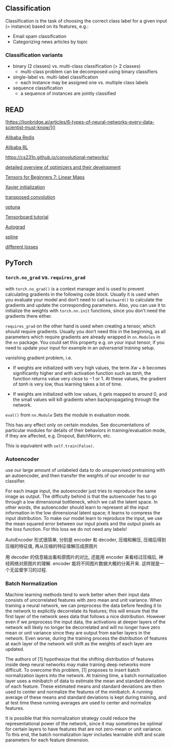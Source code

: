 ## Classification

Classification is the task of choosing the correct class label for a given input (= instance) based on its features, e.g.:

- Email spam classification
- Categorizing news articles by topic

### Classification variants

- binary (2 classes) vs. multi-class classification (> 2 classes)
  - multi-class problem can be decomposed using binary classifiers
- single-label vs. multi-label classification
  - each instance may be assigned one vs. multiple class labels
- sequence classification
  - a sequence of instances are jointly classified

## READ

[https://lionbridge.ai/articles/6-types-of-neural-networks-every-data-scientist-must-know/]()

[Alibaba Redis](https://developer.aliyun.com/learning/course/15/detail/39)

[Alibaba RL](https://tianchi.aliyun.com/specials/promotion/aicamprl?spm=5176.14154004.J_1266466330.4.31fe5699pG0gvu)

https://cs231n.github.io/convolutional-networks/

[detailed overview of optimizers and their development](https://ruder.io/optimizing-gradient-descent)

[Tensors for Beginners 7: Linear Maps](https://youtu.be/dtvM-CzNe50)

[Xavier initialization](https://www.deeplearning.ai/ai-notes/initialization)

[transposed convolution](https://towardsdatascience.com/what-is-transposed-convolutional-layer-40e5e6e31c11)

[optuna](https://optuna.readthedocs.io/en/stable/tutorial/index.html)

[Tensorboard tutorial](https://pytorch.org/tutorials/intermediate/tensorboard_tutorial.html)

[Autograd](https://pytorch.org/tutorials/beginner/blitz/autograd_tutorial.html)

[spline](https://www.analyticsvidhya.com/blog/2018/03/introduction-regression-splines-python-codes)

[different losses](https://heartbeat.fritz.ai/5-regression-loss-functions-all-machine-learners-should-know-4fb140e9d4b0)

## PyTorch

### `torch.no_grad` vs. `requires_grad`

with `torch.no_grad()` is a context manager and is used to prevent calculating gradients in the following code block.
Usually it is used when you evaluate your model and don’t need to call `backward()` to calculate the gradients and update the corresponding parameters. Also, you can use it to initialize the weights with `torch.nn.init` functions, since you don’t need the gradients there either.

`requires_grad` on the other hand is used when creating a tensor, which should require gradients. Usually you don’t need this in the beginning, as all parameters which require gradients are already wrapped in `nn.Modules` in the `nn` package. You could set this property e.g. on your input tensor, if you need to update your input for example in an _adversarial training_ setup.

vanishing gradient problem, i.e.

- If weights are initialized with very high values, the term $Xw+b$ becomes significantly higher and with activation function such as $tanh$, the function returns value very close to $-1$ or $1$. At these values, the gradient of $tanh$ is very low, thus learning takes a lot of time.

- If weights are initialized with low values, it gets mapped to around 0, and the small values will kill gradients when backpropagating through the network.

`eval()` from `nn.Module`
Sets the module in evaluation mode.

This has any effect only on certain modules. See documentations of particular modules for details of their behaviors in training/evaluation mode, if they are affected, e.g. Dropout, BatchNorm, etc.

This is equivalent with `self.train(False)`.

### Autoencoder

use our large amount of unlabeled data to do unsupervised pretraining with an autoencoder, and then transfer the weights of our encoder to our classifier.

For each image input, the autoencoder just tries to reproduce the same image as output. The difficulty behind is that the autoencoder has to go through a low dimensional bottleneck, which we call the latent space. In other words, the autoencoder should learn to represent all the input information in the low dimensional latent space; it learns to compress the input distribution. To make our model learn to reproduce the input, we use the mean squared error between our input pixels and the output pixels as the loss function. For this loss we do not need any labels!

AutoEncoder 形式很简单, 分别是 encoder 和 decoder, 压缩和解压, 压缩后得到压缩的特征值, 再从压缩的特征值解压成原图片

用 decoder 的信息输出看和原图片的对比,
还能用 encoder 来看经过压缩后, 神经网络对原图片的理解. encoder 能将不同图片数据大概的分离开来.
这样就是一个无监督学习的过程.

### Batch Normalization

Machine learning methods tend to work better when their input data consists of uncorrelated features with zero mean and unit variance. When training a neural network, we can preprocess the data before feeding it to the network to explicitly decorrelate its features; this will ensure that the first layer of the network sees data that follows a nice distribution. However even if we preprocess the input data, the activations at deeper layers of the network will likely no longer be decorrelated and will no longer have zero mean or unit variance since they are output from earlier layers in the network. Even worse, during the training process the distribution of features at each layer of the network will shift as the weights of each layer are updated.

The authors of [1] hypothesize that the shifting distribution of features inside deep neural networks may make training deep networks more difficult. To overcome this problem, [1] proposes to insert batch normalization layers into the network. At training time, a batch normalization layer uses a minibatch of data to estimate the mean and standard deviation of each feature. These estimated means and standard deviations are then used to center and normalize the features of the minibatch. A running average of these means and standard deviations is kept during training, and at test time these running averages are used to center and normalize features.

It is possible that this normalization strategy could reduce the representational power of the network, since it may sometimes be optimal for certain layers to have features that are not zero-mean or unit variance. To this end, the batch normalization layer includes learnable shift and scale parameters for each feature dimension.

